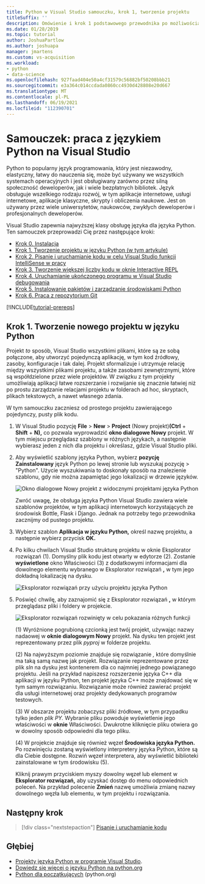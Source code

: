 ```yaml
---
title: Python w Visual Studio samouczku, krok 1, tworzenie projektu
titleSuffix: ''
description: Omówienie i krok 1 podstawowego przewodnika po możliwościach języka Python w języku Visual Studio, w tym wymagania wstępne i tworzenie nowego projektu języka Python.
ms.date: 01/28/2019
ms.topic: tutorial
author: JoshuaPartlow
ms.author: joshuapa
manager: jmartens
ms.custom: vs-acquisition
ms.workload:
- python
- data-science
ms.openlocfilehash: 927faad404e50a4cf31579c56882bf50208bbb21
ms.sourcegitcommit: e3a364c014ccdada0860cc4930d428808e20d667
ms.translationtype: MT
ms.contentlocale: pl-PL
ms.lasthandoff: 06/19/2021
ms.locfileid: "112390701"
---
```

# <a name="tutorial-work-with-python-in-visual-studio"></a>Samouczek: praca z językiem Python na Visual Studio

Python to popularny język programowania, który jest niezawodny, elastyczny, łatwy do nauczenia się, może być używany we wszystkich systemach operacyjnych i jest obsługiwany zarówno przez silną społeczność deweloperów, jak i wiele bezpłatnych bibliotek. Język obsługuje wszelkiego rodzaju rozwój, w tym aplikacje internetowe, usługi internetowe, aplikacje klasyczne, skrypty i obliczenia naukowe. Jest on używany przez wiele uniwersytetów, naukowców, zwykłych deweloperów i profesjonalnych deweloperów.

Visual Studio zapewnia najwyższej klasy obsługę języka dla języka Python. Ten samouczek przeprowadzi Cię przez następujące kroki:

- [Krok 0. Instalacja](tutorial-working-with-python-in-visual-studio-step-00-installation.md)
- [Krok 1. Tworzenie projektu w języku Python (w tym artykule)](#step-1-create-a-new-python-project)
- [Krok 2. Pisanie i uruchamianie kodu w celu Visual Studio funkcji IntelliSense w pracy](tutorial-working-with-python-in-visual-studio-step-02-writing-code.md)
- [Krok 3. Tworzenie większej liczby kodu w oknie Interactive REPL](tutorial-working-with-python-in-visual-studio-step-03-interactive-repl.md)
- [Krok 4. Uruchamianie ukończonego programu w Visual Studio debugowania](tutorial-working-with-python-in-visual-studio-step-04-debugging.md)
- [Krok 5. Instalowanie pakietów i zarządzanie środowiskami Python](tutorial-working-with-python-in-visual-studio-step-05-installing-packages.md)
- [Krok 6. Praca z repozytorium Git](tutorial-working-with-python-in-visual-studio-step-06-working-with-git.md)

[!INCLUDE[tutorial-prereqs](includes/tutorial-prereqs.md)]

## <a name="step-1-create-a-new-python-project"></a>Krok 1. Tworzenie nowego projektu w języku Python

Projekt *to* sposób, Visual Studio wszystkimi plikami, które są ze sobą połączone, aby utworzyć pojedynczą aplikację, w tym kod źródłowy, zasoby, konfiguracje i tak dalej. Projekt sformalizuje i utrzymuje relację między wszystkimi plikami projektu, a także zasobami zewnętrznymi, które są współdzielone przez wiele projektów. W związku z tym projekty umożliwiają aplikacji łatwe rozszerzanie i rozwijanie się znacznie łatwiej niż po prostu zarządzanie relacjami projektu w folderach ad hoc, skryptach, plikach tekstowych, a nawet własnego zdania.

W tym samouczku zaczniesz od prostego projektu zawierającego pojedynczy, pusty plik kodu.

1. W Visual Studio pozycję **File**  >  **New**  >  **Project** (Nowy projekt)**(Ctrl** + **Shift** + **N),** co pozwala wyprowadzić **okno dialogowe Nowy** projekt. W tym miejscu przeglądasz szablony w różnych językach, a następnie wybierasz jeden z nich dla projektu i określasz, gdzie Visual Studio pliki.

1. Aby wyświetlić szablony języka Python, wybierz **pozycję Zainstalowany** język Python po lewej stronie lub wyszukaj pozycję  >   "Python". Użycie wyszukiwania to doskonały sposób na znalezienie szablonu, gdy nie można zapamiętać jego lokalizacji w drzewie języków.

    ![Okno dialogowe Nowy projekt z widocznymi projektami języka Python](media/vs-getting-started-python-01-new-project.png)

    Zwróć uwagę, że obsługa języka Python Visual Studio zawiera wiele szablonów projektów, w tym aplikacji internetowych korzystających ze środowisk Bottle, Flask i Django. Jednak na potrzeby tego przewodnika zacznijmy od pustego projektu.

1. Wybierz szablon **Aplikacja w języku Python,** określ nazwę projektu, a następnie wybierz przycisk **OK.**

1. Po kilku chwilach Visual Studio strukturę projektu w  oknie Eksplorator rozwiązań (1). Domyślny plik kodu jest otwarty w edytorze (2). Zostanie **wyświetlone** okno Właściwości (3) z dodatkowymi informacjami dla dowolnego elementu wybranego w Eksplorator rozwiązań **,** w tym jego dokładną lokalizację na dysku.

    ![Eksplorator rozwiązań przy użyciu projektu języka Python](media/vs-getting-started-python-02-windows.png)

1. Poświęć chwilę, aby zaznajomić się z Eksplorator rozwiązań **,** w którym przeglądasz pliki i foldery w projekcie.

    ![Eksplorator rozwiązań rozwinięty w celu pokazania różnych funkcji](media/vs-getting-started-python-03-solution-explorer.png)

    (1) Wyróżnione pogrubioną czcionką jest twój projekt, używając nazwy nadaowej w **oknie dialogowym Nowy** projekt. Na dysku ten projekt jest reprezentowany przez plik *pyproj* w folderze projektu.

    (2) Na najwyższym poziomie znajduje się rozwiązanie *,* które domyślnie ma taką samą nazwę jak projekt. Rozwiązanie reprezentowane przez plik *sln* na dysku jest kontenerem dla co najmniej jednego powiązanego projektu. Jeśli na przykład napiszesz rozszerzenie języka C++ dla aplikacji w języku Python, ten projekt języka C++ może znajdować się w tym samym rozwiązaniu. Rozwiązanie może również zawierać projekt dla usługi internetowej oraz projekty dedykowanych programów testowych.

    (3) W obszarze projektu zobaczysz pliki źródłowe, w tym przypadku tylko jeden *plik PY.* Wybranie pliku powoduje wyświetlenie jego właściwości w **oknie** Właściwości. Dwukrotne kliknięcie pliku otwiera go w dowolny sposób odpowiedni dla tego pliku.

    (4) W projekcie znajduje się również węzeł **Środowiska języka Python.** Po rozwinięciu zostaną wyświetlony interpretery języka Python, które są dla Ciebie dostępne. Rozwiń węzeł interpretera, aby wyświetlić biblioteki zainstalowane w tym środowisku (5).

    Kliknij prawym przyciskiem myszy dowolny węzeł lub element w **Eksplorator rozwiązań,** aby uzyskać dostęp do menu odpowiednich poleceń. Na przykład polecenie **Zmień** nazwę umożliwia zmianę nazwy dowolnego węzła lub elementu, w tym projektu i rozwiązania.

## <a name="next-step"></a>Następny krok

> [!div class="nextstepaction"]
> [Pisanie i uruchamianie kodu](tutorial-working-with-python-in-visual-studio-step-02-writing-code.md)

## <a name="go-deeper"></a>Głębiej

- [Projekty języka Python w programie Visual Studio](managing-python-projects-in-visual-studio.md).
- [Dowiedz się więcej o języku Python na python.org](https://www.python.org)
- [Python dla początkujących](https://www.python.org/about/gettingstarted/) (python.org)
